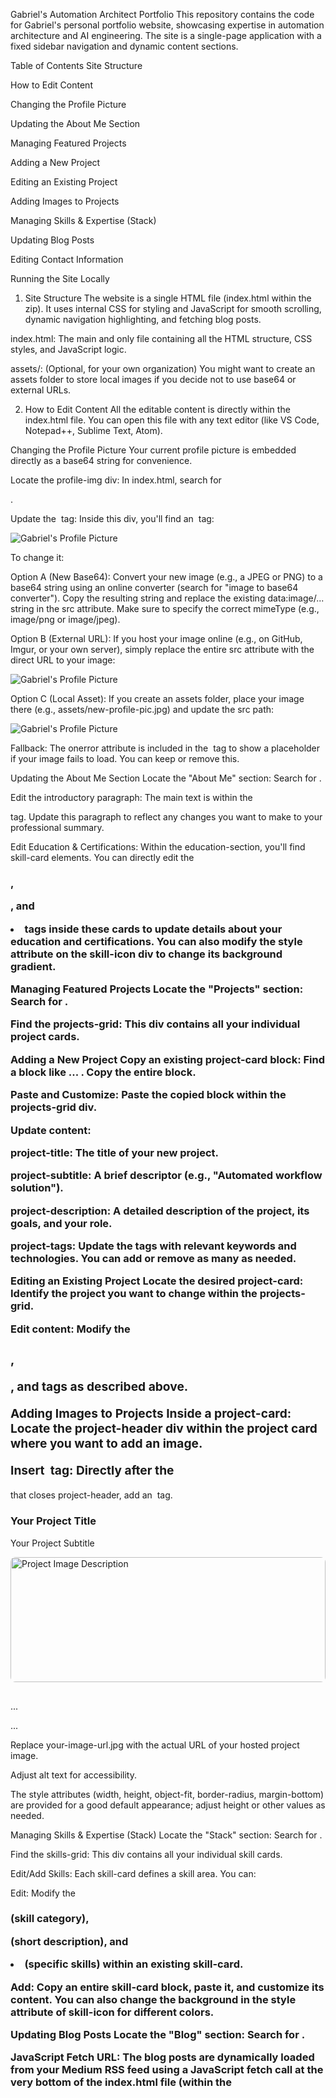 Gabriel's Automation Architect Portfolio
This repository contains the code for Gabriel's personal portfolio website, showcasing expertise in automation architecture and AI engineering. The site is a single-page application with a fixed sidebar navigation and dynamic content sections.

Table of Contents
Site Structure

How to Edit Content

Changing the Profile Picture

Updating the About Me Section

Managing Featured Projects

Adding a New Project

Editing an Existing Project

Adding Images to Projects

Managing Skills & Expertise (Stack)

Updating Blog Posts

Editing Contact Information

Running the Site Locally

1. Site Structure
The website is a single HTML file (index.html within the zip). It uses internal CSS for styling and JavaScript for smooth scrolling, dynamic navigation highlighting, and fetching blog posts.

index.html: The main and only file containing all the HTML structure, CSS styles, and JavaScript logic.

assets/: (Optional, for your own organization) You might want to create an assets folder to store local images if you decide not to use base64 or external URLs.

2. How to Edit Content
All the editable content is directly within the index.html file. You can open this file with any text editor (like VS Code, Notepad++, Sublime Text, Atom).

Changing the Profile Picture
Your current profile picture is embedded directly as a base64 string for convenience.

Locate the profile-img div:
In index.html, search for <div class="profile-img">.

Update the <img> tag:
Inside this div, you'll find an <img> tag:

<img src="data:image/jpeg;base64,/9j/4AAQSk... (long base64 string)..." alt="Gabriel's Profile Picture">

To change it:

Option A (New Base64): Convert your new image (e.g., a JPEG or PNG) to a base64 string using an online converter (search for "image to base64 converter"). Copy the resulting string and replace the existing data:image/... string in the src attribute. Make sure to specify the correct mimeType (e.g., image/png or image/jpeg).

Option B (External URL): If you host your image online (e.g., on GitHub, Imgur, or your own server), simply replace the entire src attribute with the direct URL to your image:

<img src="https://your-image-hosting-site.com/your-new-profile-pic.jpg" alt="Gabriel's Profile Picture">

Option C (Local Asset): If you create an assets folder, place your image there (e.g., assets/new-profile-pic.jpg) and update the src path:

<img src="assets/new-profile-pic.jpg" alt="Gabriel's Profile Picture">

Fallback: The onerror attribute is included in the <img> tag to show a placeholder if your image fails to load. You can keep or remove this.

Updating the About Me Section
Locate the "About Me" section: Search for <!-- About Section Start -->.

Edit the introductory paragraph: The main text is within the <p class="about-intro"> tag. Update this paragraph to reflect any changes you want to make to your professional summary.

Edit Education & Certifications: Within the education-section, you'll find skill-card elements. You can directly edit the <h3>, <p>, and <li> tags inside these cards to update details about your education and certifications. You can also modify the style attribute on the skill-icon div to change its background gradient.

Managing Featured Projects
Locate the "Projects" section: Search for <!-- Projects Section Start -->.

Find the projects-grid: This div contains all your individual project cards.

Adding a New Project
Copy an existing project-card block: Find a block like <!-- Project Card 1 Start --> ... <!-- Project Card 1 End -->. Copy the entire block.

Paste and Customize: Paste the copied block within the projects-grid div.

Update content:

project-title: The title of your new project.

project-subtitle: A brief descriptor (e.g., "Automated workflow solution").

project-description: A detailed description of the project, its goals, and your role.

project-tags: Update the <span> tags with relevant keywords and technologies. You can add or remove as many as needed.

Editing an Existing Project
Locate the desired project-card: Identify the project you want to change within the projects-grid.

Edit content: Modify the <h3>, <p>, and <span> tags as described above.

Adding Images to Projects
Inside a project-card: Locate the project-header div within the project card where you want to add an image.

Insert <img> tag: Directly after the </div> that closes project-header, add an <img> tag.

<div class="project-card">
    <div class="project-header">
        <h3>Your Project Title</h3>
        <p>Your Project Subtitle</p>
    </div>
    <!-- Insert your image tag here -->
    <img src="your-image-url.jpg" alt="Project Image Description" style="width: 100%; height: 200px; object-fit: cover; border-radius: 8px; margin-bottom: 1rem;">
    <p class="project-description">...</p>
    <div class="project-tags">...</div>
</div>

Replace your-image-url.jpg with the actual URL of your hosted project image.

Adjust alt text for accessibility.

The style attributes (width, height, object-fit, border-radius, margin-bottom) are provided for a good default appearance; adjust height or other values as needed.

Managing Skills & Expertise (Stack)
Locate the "Stack" section: Search for <!-- Stack Section Start -->.

Find the skills-grid: This div contains all your individual skill cards.

Edit/Add Skills: Each skill-card defines a skill area. You can:

Edit: Modify the <h3> (skill category), <p> (short description), and <li> (specific skills) within an existing skill-card.

Add: Copy an entire skill-card block, paste it, and customize its content. You can also change the background in the style attribute of skill-icon for different colors.

Updating Blog Posts
Locate the "Blog" section: Search for <!-- Blog Section Start -->.

JavaScript Fetch URL: The blog posts are dynamically loaded from your Medium RSS feed using a JavaScript fetch call at the very bottom of the index.html file (within the <script> tags).

Search for: fetch("https://api.rss2json.com/v1/api.json?rss_url=https://medium.com/feed/@ebhgab")

To change the source of your blog posts, modify the rss_url parameter in this URL. For example, if your Medium username changes, update @ebhgab to your new username. If you want to pull from a different RSS feed (e.g., a personal blog), replace the entire rss_url value with the URL of your new RSS feed.

Editing Contact Information
Locate the "Contact" section: Search for <!-- Contact Section Start -->.

Email Address:

For the displayed email: Search for <span>ebhgab@gmail.com</span> within the contact-item and update it.

For the mailto: link (when someone clicks the email icon or submits the form): Search for mailto:ebhgab@gmail.com in the href attribute of the email contact-item and in the action attribute of the contact-form. Update both instances.

LinkedIn Profile:

Search for https://ng.linkedin.com/in/gabrielebhota within the href attribute of the LinkedIn contact-item and update it with your current LinkedIn URL.

3. Running the Site Locally
To view your site locally:

Save the index.html file.

Open index.html in your web browser. You can usually do this by double-clicking the file.

For more complex local development or if you use local assets (images, etc.), you might need a simple local web server. Python's built-in server is an easy option:

Open your terminal or command prompt.

Navigate to the directory where index.html is saved.

Run python -m http.server (for Python 3) or python -m SimpleHTTPServer (for Python 2).

Open your browser and go to http://localhost:8000.